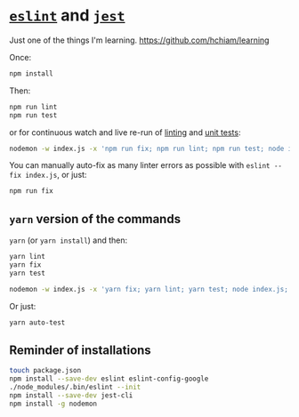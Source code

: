 # [`eslint`](https://github.com/hchiam/learning-eslint-google) and [`jest`](https://github.com/hchiam/learning-jest)

Just one of the things I'm learning. https://github.com/hchiam/learning

Once:

```bash
npm install
```

Then:

```bash
npm run lint
npm run test
```

or for continuous watch and live re-run of [linting](https://github.com/hchiam/eslint-and-jest/blob/master/package.json#L8) and [unit tests](https://github.com/hchiam/eslint-and-jest/blob/master/package.json#L7):

```bash
nodemon -w index.js -x 'npm run fix; npm run lint; npm run test; node index.js;'
```

You can manually auto-fix as many linter errors as possible with `eslint --fix index.js`, or just:

```bash
npm run fix
```

## `yarn` version of the commands

`yarn` (or `yarn install`) and then:

```bash
yarn lint
yarn fix
yarn test
```

```bash
nodemon -w index.js -x 'yarn fix; yarn lint; yarn test; node index.js;'
```

Or just:

```bash
yarn auto-test
```

## Reminder of installations

```bash
touch package.json
npm install --save-dev eslint eslint-config-google
./node_modules/.bin/eslint --init
npm install --save-dev jest-cli
npm install -g nodemon
```
